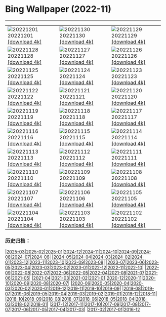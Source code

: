 # Bing Wallpaper (2022-11)
**************

<table><tr><td><img class="wallpaper" src="https://www.bing.com/th?id=OHR.QingmingCandle2020_ZH-CN6775701680_1920x1080.jpg" alt="20221201"> 20221201 <a class="wallpaper_link" href="https://www.bing.com/th?id=OHR.QingmingCandle2020_ZH-CN6775701680_UHD.jpg">[download 4k]</a></td><td><img class="wallpaper" src="https://www.bing.com/th?id=OHR.RovinjCroatia_ZH-CN5459110500_1920x1080.jpg" alt="20221130"> 20221130 <a class="wallpaper_link" href="https://www.bing.com/th?id=OHR.RovinjCroatia_ZH-CN5459110500_UHD.jpg">[download 4k]</a></td><td><img class="wallpaper" src="https://www.bing.com/th?id=OHR.HeronGiving_ZH-CN5229629007_1920x1080.jpg" alt="20221129"> 20221129 <a class="wallpaper_link" href="https://www.bing.com/th?id=OHR.HeronGiving_ZH-CN5229629007_UHD.jpg">[download 4k]</a></td></tr><tr><td><img class="wallpaper" src="https://www.bing.com/th?id=OHR.RedPlanetDay_ZH-CN4913018041_1920x1080.jpg" alt="20221128"> 20221128 <a class="wallpaper_link" href="https://www.bing.com/th?id=OHR.RedPlanetDay_ZH-CN4913018041_UHD.jpg">[download 4k]</a></td><td><img class="wallpaper" src="https://www.bing.com/th?id=OHR.Cecropia_ZH-CN4236630074_1920x1080.jpg" alt="20221127"> 20221127 <a class="wallpaper_link" href="https://www.bing.com/th?id=OHR.Cecropia_ZH-CN4236630074_UHD.jpg">[download 4k]</a></td><td><img class="wallpaper" src="https://www.bing.com/th?id=OHR.OliveTreeDay_ZH-CN3960861965_1920x1080.jpg" alt="20221126"> 20221126 <a class="wallpaper_link" href="https://www.bing.com/th?id=OHR.OliveTreeDay_ZH-CN3960861965_UHD.jpg">[download 4k]</a></td></tr><tr><td><img class="wallpaper" src="https://www.bing.com/th?id=OHR.TurenneSunrise_ZH-CN2357226217_1920x1080.jpg" alt="20221125"> 20221125 <a class="wallpaper_link" href="https://www.bing.com/th?id=OHR.TurenneSunrise_ZH-CN2357226217_UHD.jpg">[download 4k]</a></td><td><img class="wallpaper" src="https://www.bing.com/th?id=OHR.AschauChiemgau_ZH-CN1929016406_1920x1080.jpg" alt="20221124"> 20221124 <a class="wallpaper_link" href="https://www.bing.com/th?id=OHR.AschauChiemgau_ZH-CN1929016406_UHD.jpg">[download 4k]</a></td><td><img class="wallpaper" src="https://www.bing.com/th?id=OHR.HelianthusAnnuus_ZH-CN1675762555_1920x1080.jpg" alt="20221123"> 20221123 <a class="wallpaper_link" href="https://www.bing.com/th?id=OHR.HelianthusAnnuus_ZH-CN1675762555_UHD.jpg">[download 4k]</a></td></tr><tr><td><img class="wallpaper" src="https://www.bing.com/th?id=OHR.Waterleidingduinen_ZH-CN1430683267_1920x1080.jpg" alt="20221122"> 20221122 <a class="wallpaper_link" href="https://www.bing.com/th?id=OHR.Waterleidingduinen_ZH-CN1430683267_UHD.jpg">[download 4k]</a></td><td><img class="wallpaper" src="https://www.bing.com/th?id=OHR.BorromeanIslands_ZH-CN0480730115_1920x1080.jpg" alt="20221121"> 20221121 <a class="wallpaper_link" href="https://www.bing.com/th?id=OHR.BorromeanIslands_ZH-CN0480730115_UHD.jpg">[download 4k]</a></td><td><img class="wallpaper" src="https://www.bing.com/th?id=OHR.CosmicCliffs_ZH-CN9555199651_1920x1080.jpg" alt="20221120"> 20221120 <a class="wallpaper_link" href="https://www.bing.com/th?id=OHR.CosmicCliffs_ZH-CN9555199651_UHD.jpg">[download 4k]</a></td></tr><tr><td><img class="wallpaper" src="https://www.bing.com/th?id=OHR.ZNPVR_ZH-CN0123954914_1920x1080.jpg" alt="20221119"> 20221119 <a class="wallpaper_link" href="https://www.bing.com/th?id=OHR.ZNPVR_ZH-CN0123954914_UHD.jpg">[download 4k]</a></td><td><img class="wallpaper" src="https://www.bing.com/th?id=OHR.IslamicArt_ZH-CN9972614185_1920x1080.jpg" alt="20221118"> 20221118 <a class="wallpaper_link" href="https://www.bing.com/th?id=OHR.IslamicArt_ZH-CN9972614185_UHD.jpg">[download 4k]</a></td><td><img class="wallpaper" src="https://www.bing.com/th?id=OHR.McKenzieRiverTrail_ZH-CN3786429850_1920x1080.jpg" alt="20221117"> 20221117 <a class="wallpaper_link" href="https://www.bing.com/th?id=OHR.McKenzieRiverTrail_ZH-CN3786429850_UHD.jpg">[download 4k]</a></td></tr><tr><td><img class="wallpaper" src="https://www.bing.com/th?id=OHR.Unesco50_ZH-CN3652927413_1920x1080.jpg" alt="20221116"> 20221116 <a class="wallpaper_link" href="https://www.bing.com/th?id=OHR.Unesco50_ZH-CN3652927413_UHD.jpg">[download 4k]</a></td><td><img class="wallpaper" src="https://www.bing.com/th?id=OHR.LontraCanadensis_ZH-CN3359002168_1920x1080.jpg" alt="20221115"> 20221115 <a class="wallpaper_link" href="https://www.bing.com/th?id=OHR.LontraCanadensis_ZH-CN3359002168_UHD.jpg">[download 4k]</a></td><td><img class="wallpaper" src="https://www.bing.com/th?id=OHR.SanGiovanni_ZH-CN3184593519_1920x1080.jpg" alt="20221114"> 20221114 <a class="wallpaper_link" href="https://www.bing.com/th?id=OHR.SanGiovanni_ZH-CN3184593519_UHD.jpg">[download 4k]</a></td></tr><tr><td><img class="wallpaper" src="https://www.bing.com/th?id=OHR.IsarwinkelSylvenstein_ZH-CN2963187862_1920x1080.jpg" alt="20221113"> 20221113 <a class="wallpaper_link" href="https://www.bing.com/th?id=OHR.IsarwinkelSylvenstein_ZH-CN2963187862_UHD.jpg">[download 4k]</a></td><td><img class="wallpaper" src="https://www.bing.com/th?id=OHR.HainesEagle_ZH-CN1542376030_1920x1080.jpg" alt="20221112"> 20221112 <a class="wallpaper_link" href="https://www.bing.com/th?id=OHR.HainesEagle_ZH-CN1542376030_UHD.jpg">[download 4k]</a></td><td><img class="wallpaper" src="https://www.bing.com/th?id=OHR.MountAbu_ZH-CN1348295593_1920x1080.jpg" alt="20221111"> 20221111 <a class="wallpaper_link" href="https://www.bing.com/th?id=OHR.MountAbu_ZH-CN1348295593_UHD.jpg">[download 4k]</a></td></tr><tr><td><img class="wallpaper" src="https://www.bing.com/th?id=OHR.BadLightning_ZH-CN1049646409_1920x1080.jpg" alt="20221110"> 20221110 <a class="wallpaper_link" href="https://www.bing.com/th?id=OHR.BadLightning_ZH-CN1049646409_UHD.jpg">[download 4k]</a></td><td><img class="wallpaper" src="https://www.bing.com/th?id=OHR.HedgehogNest_ZH-CN0781850458_1920x1080.jpg" alt="20221109"> 20221109 <a class="wallpaper_link" href="https://www.bing.com/th?id=OHR.HedgehogNest_ZH-CN0781850458_UHD.jpg">[download 4k]</a></td><td><img class="wallpaper" src="https://www.bing.com/th?id=OHR.YiPeng_ZH-CN0652265903_1920x1080.jpg" alt="20221108"> 20221108 <a class="wallpaper_link" href="https://www.bing.com/th?id=OHR.YiPeng_ZH-CN0652265903_UHD.jpg">[download 4k]</a></td></tr><tr><td><img class="wallpaper" src="https://www.bing.com/th?id=OHR.LiDong2022_ZH-CN9929478283_1920x1080.jpg" alt="20221107"> 20221107 <a class="wallpaper_link" href="https://www.bing.com/th?id=OHR.LiDong2022_ZH-CN9929478283_UHD.jpg">[download 4k]</a></td><td><img class="wallpaper" src="https://www.bing.com/th?id=OHR.MarathonSunday_ZH-CN9833453732_1920x1080.jpg" alt="20221106"> 20221106 <a class="wallpaper_link" href="https://www.bing.com/th?id=OHR.MarathonSunday_ZH-CN9833453732_UHD.jpg">[download 4k]</a></td><td><img class="wallpaper" src="https://www.bing.com/th?id=OHR.Trossachs_ZH-CN9299955040_1920x1080.jpg" alt="20221105"> 20221105 <a class="wallpaper_link" href="https://www.bing.com/th?id=OHR.Trossachs_ZH-CN9299955040_UHD.jpg">[download 4k]</a></td></tr><tr><td><img class="wallpaper" src="https://www.bing.com/th?id=OHR.PeytoIce_ZH-CN7517633327_1920x1080.jpg" alt="20221104"> 20221104 <a class="wallpaper_link" href="https://www.bing.com/th?id=OHR.PeytoIce_ZH-CN7517633327_UHD.jpg">[download 4k]</a></td><td><img class="wallpaper" src="https://www.bing.com/th?id=OHR.AmboseliBioshere_ZH-CN7220940943_1920x1080.jpg" alt="20221103"> 20221103 <a class="wallpaper_link" href="https://www.bing.com/th?id=OHR.AmboseliBioshere_ZH-CN7220940943_UHD.jpg">[download 4k]</a></td><td><img class="wallpaper" src="https://www.bing.com/th?id=OHR.TeaPlantationsMunnar_ZH-CN7007323849_1920x1080.jpg" alt="20221102"> 20221102 <a class="wallpaper_link" href="https://www.bing.com/th?id=OHR.TeaPlantationsMunnar_ZH-CN7007323849_UHD.jpg">[download 4k]</a></td></tr></table>

### 历史归档：

|[2025-03](/../2025-03/2025-03.md)|[2025-02](/../2025-02/2025-02.md)|[2025-01](/../2025-01/2025-01.md)|[2024-12](/../2024-12/2024-12.md)|[2024-11](/../2024-11/2024-11.md)|[2024-10](/../2024-10/2024-10.md)|[2024-09](/../2024-09/2024-09.md)|[2024-08](/../2024-08/2024-08.md)|[2024-07](/../2024-07/2024-07.md)|[2024-06](/../2024-06/2024-06.md)|
|[2024-05](/../2024-05/2024-05.md)|[2024-04](/../2024-04/2024-04.md)|[2024-03](/../2024-03/2024-03.md)|[2024-02](/../2024-02/2024-02.md)|[2024-01](/../2024-01/2024-01.md)|[2023-12](/../2023-12/2023-12.md)|[2023-11](/../2023-11/2023-11.md)|[2023-10](/../2023-10/2023-10.md)|[2023-09](/../2023-09/2023-09.md)|[2023-08](/../2023-08/2023-08.md)|
|[2023-07](/../2023-07/2023-07.md)|[2023-06](/../2023-06/2023-06.md)|[2023-05](/../2023-05/2023-05.md)|[2023-04](/../2023-04/2023-04.md)|[2023-03](/../2023-03/2023-03.md)|[2023-02](/../2023-02/2023-02.md)|[2023-01](/../2023-01/2023-01.md)|[2022-12](/../2022-12/2022-12.md)|[2022-11](/2022-11.md)|[2022-10](/../2022-10/2022-10.md)|
|[2022-09](/../2022-09/2022-09.md)|[2022-08](/../2022-08/2022-08.md)|[2022-07](/../2022-07/2022-07.md)|[2022-06](/../2022-06/2022-06.md)|[2022-05](/../2022-05/2022-05.md)|[2022-04](/../2022-04/2022-04.md)|[2021-08](/../2021-08/2021-08.md)|[2021-07](/../2021-07/2021-07.md)|[2021-06](/../2021-06/2021-06.md)|[2021-05](/../2021-05/2021-05.md)|
|[2021-04](/../2021-04/2021-04.md)|[2021-03](/../2021-03/2021-03.md)|[2021-02](/../2021-02/2021-02.md)|[2021-01](/../2021-01/2021-01.md)|[2020-12](/../2020-12/2020-12.md)|[2020-11](/../2020-11/2020-11.md)|[2020-10](/../2020-10/2020-10.md)|[2020-09](/../2020-09/2020-09.md)|[2020-08](/../2020-08/2020-08.md)|[2020-07](/../2020-07/2020-07.md)|
|[2020-06](/../2020-06/2020-06.md)|[2020-05](/../2020-05/2020-05.md)|[2020-04](/../2020-04/2020-04.md)|[2020-03](/../2020-03/2020-03.md)|[2020-02](/../2020-02/2020-02.md)|[2020-01](/../2020-01/2020-01.md)|[2019-12](/../2019-12/2019-12.md)|[2019-11](/../2019-11/2019-11.md)|[2019-10](/../2019-10/2019-10.md)|[2019-09](/../2019-09/2019-09.md)|
|[2019-08](/../2019-08/2019-08.md)|[2019-07](/../2019-07/2019-07.md)|[2019-06](/../2019-06/2019-06.md)|[2019-05](/../2019-05/2019-05.md)|[2019-04](/../2019-04/2019-04.md)|[2019-03](/../2019-03/2019-03.md)|[2019-02](/../2019-02/2019-02.md)|[2019-01](/../2019-01/2019-01.md)|[2018-12](/../2018-12/2018-12.md)|[2018-11](/../2018-11/2018-11.md)|
|[2018-10](/../2018-10/2018-10.md)|[2018-09](/../2018-09/2018-09.md)|[2018-08](/../2018-08/2018-08.md)|[2018-07](/../2018-07/2018-07.md)|[2018-06](/../2018-06/2018-06.md)|[2018-05](/../2018-05/2018-05.md)|[2018-04](/../2018-04/2018-04.md)|[2018-03](/../2018-03/2018-03.md)|[2018-02](/../2018-02/2018-02.md)|[2018-01](/../2018-01/2018-01.md)|
|[2017-12](/../2017-12/2017-12.md)|[2017-11](/../2017-11/2017-11.md)|[2017-10](/../2017-10/2017-10.md)|[2017-09](/../2017-09/2017-09.md)|[2017-08](/../2017-08/2017-08.md)|[2017-07](/../2017-07/2017-07.md)|[2017-06](/../2017-06/2017-06.md)|[2017-05](/../2017-05/2017-05.md)|[2017-04](/../2017-04/2017-04.md)|[2017-03](/../2017-03/2017-03.md)|
|[2017-02](/../2017-02/2017-02.md)|[2017-01](/../2017-01/2017-01.md)|[2016-12](/../2016-12/2016-12.md)